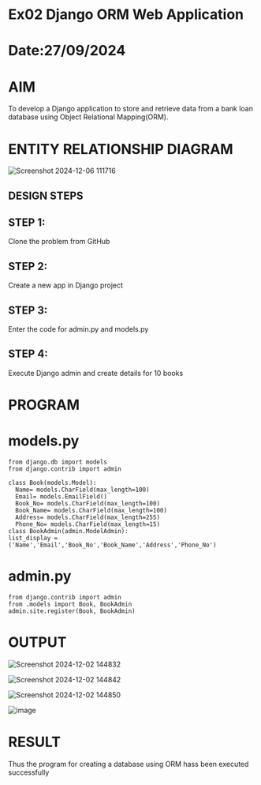 # Ex02 Django ORM Web Application
# Date:27/09/2024
# AIM
To develop a Django application to store and retrieve data from a bank loan database using Object Relational Mapping(ORM).

# ENTITY RELATIONSHIP DIAGRAM

![Screenshot 2024-12-06 111716](https://github.com/user-attachments/assets/4a9e1cfe-9e0d-40d2-b6ea-dc5269c12a4a)


## DESIGN STEPS
## STEP 1:
Clone the problem from GitHub

## STEP 2:
Create a new app in Django project

## STEP 3:
Enter the code for admin.py and models.py

## STEP 4:
Execute Django admin and create details for 10 books

# PROGRAM
 # models.py
 ```
from django.db import models
from django.contrib import admin

class Book(models.Model):
   Name= models.CharField(max_length=100)
   Email= models.EmailField()
   Book_No= models.CharField(max_length=100)
   Book_Name= models.CharField(max_length=100)
   Address= models.CharField(max_length=255)
   Phone_No= models.CharField(max_length=15)
class BookAdmin(admin.ModelAdmin):
 list_display = ('Name','Email','Book_No','Book_Name','Address','Phone_No') 
```
 # admin.py
 ```
from django.contrib import admin
from .models import Book, BookAdmin
admin.site.register(Book, BookAdmin)
```
# OUTPUT

![Screenshot 2024-12-02 144832](https://github.com/user-attachments/assets/4d3ec80d-d5a3-42da-bd7c-9a815ea97001)

![Screenshot 2024-12-02 144842](https://github.com/user-attachments/assets/5368c94c-67f3-4d01-a940-45c73fe025e6)

![Screenshot 2024-12-02 144850](https://github.com/user-attachments/assets/9fe27528-9a01-4d3f-8102-21db9e2b1418)

![image](https://github.com/user-attachments/assets/dcf0d60d-05b4-4dc7-84a1-5a1f75f395a6)

# RESULT
Thus the program for creating a database using ORM hass been executed successfully
